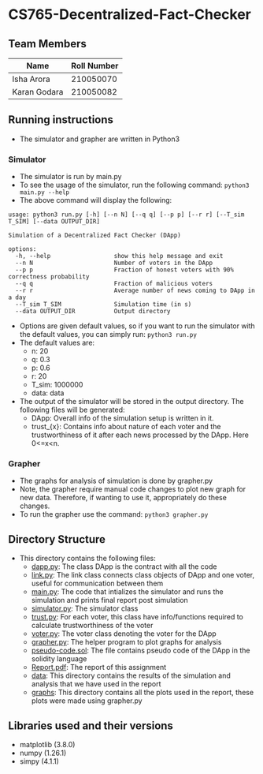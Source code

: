 # CS765-Decentralized-Fact-Checker

## Team Members 
| Name | Roll Number |
| --- | --- |
|Isha Arora | 210050070|
|Karan Godara | 210050082|

## Running instructions
- The simulator and grapher are written in Python3

### Simulator
- The simulator is run by main.py
- To see the usage of the simulator, run the following command:
```python3 main.py --help```
- The above command will display the following:
```
usage: python3 run.py [-h] [--n N] [--q q] [--p p] [--r r] [--T_sim T_SIM] [--data OUTPUT_DIR]

Simulation of a Decentralized Fact Checker (DApp)

options:
  -h, --help                  show this help message and exit
  --n N                       Number of voters in the DApp
  --p p                       Fraction of honest voters with 90% correctness probability
  --q q                       Fraction of malicious voters 
  --r r                       Average number of news coming to DApp in a day
  --T_sim T_SIM               Simulation time (in s)
  --data OUTPUT_DIR           Output directory
```
- Options are given default values, so if you want to run the simulator with the default values, you can simply run:
```python3 run.py```
- The default values are:
    - n: 20
    - q: 0.3
    - p: 0.6
    - r: 20
    - T_sim: 1000000
    - data: data
- The output of the simulator will be stored in the output directory. The following files will be generated:
    - DApp: Overall info of the simulation setup is written in it.
    - trust_{x}: Contains info about nature of each voter and the trustworthiness of it after each news processed by the DApp. Here 0<=x<n.
### Grapher
- The graphs for analysis of simulation is done by grapher.py
- Note, the grapher require manual code changes to plot new graph for new data. Therefore, if wanting to use it, appropriately do these changes.
- To run the grapher use the command:
```python3 grapher.py``` 

## Directory Structure
- This directory contains the following files:
    - [dapp.py](dapp.py): The class DApp is the contract with all the code
    - [link.py](link.py): The link class connects class objects of DApp and one voter, useful for communication between them
    - [main.py](main.py): The code that intializes the simulator and runs the simulation and prints final report post simulation
    - [simulator.py](simulator.py): The simulator class
    - [trust.py](trust.py): For each voter, this class have info/functions required to calculate trustworthiness of the voter
    - [voter.py](voter.py): The voter class denoting the voter for the DApp
    - [grapher.py](grapher.py): The helper program to plot graphs for analysis
    - [pseudo-code.sol](pseudo-code.sol): The file contains pseudo code of the DApp in the solidity language
    - [Report.pdf](Report.pdf): The report of this assignment
    - [data](results): This directory contains the results of the simulation and analysis that we have used in the report
    - [graphs](graphs): This directory contains all the plots used in the report, these plots were made using grapher.py
 
## Libraries used and their versions
- matplotlib (3.8.0)
- numpy (1.26.1)
- simpy (4.1.1)
